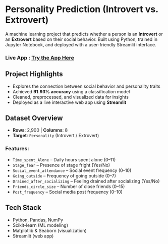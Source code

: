 
# Personality Prediction (Introvert vs. Extrovert)

A machine learning project that predicts whether a person is an **Introvert** or an **Extrovert** based on their social behavior. Built using Python, trained in Jupyter Notebook, and deployed with a user-friendly Streamlit interface.

### Live App : [Try the App Here](https://personality-predictor-by-renuka.streamlit.app/)



## Project Highlights

- Explores the connection between social behavior and personality traits
- Achieved **91.93% accuracy** using a classification model
- Cleaned, preprocessed, and visualized data for insights
- Deployed as a live interactive web app using **Streamlit**


## Dataset Overview

- **Rows**: 2,900 | **Columns**: 8
- **Target**: `Personality` (Introvert / Extrovert)

### Features:

- `Time_spent_Alone` – Daily hours spent alone (0–11)
- `Stage_fear` – Presence of stage fright (Yes/No)
- `Social_event_attendance` – Social event frequency (0–10)
- `Going_outside` – Frequency of going outside (0–7)
- `Drained_after_socializing` – Feeling drained after socializing (Yes/No)
- `Friends_circle_size` – Number of close friends (0–15)
- `Post_frequency` – Social media post frequency (0–10)


## Tech Stack

- Python, Pandas, NumPy
- Scikit-learn (ML modeling)
- Matplotlib & Seaborn (visualization)
- Streamlit (web app)
